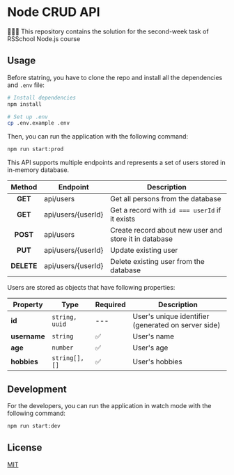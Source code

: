 # Node CRUD API

👩🏻‍🎓 This repository contains the solution for the second-week task of RSSchool Node.js course

## Usage

Before statring, you have to clone the repo and install all the dependencies and `.env` file:

```bash
# Install dependencies
npm install

# Set up .env
cp .env.example .env
```

Then, you can run the application with the following command:

```bash
npm run start:prod
```

This API supports multiple endpoints and represents a set of users stored in in-memory database.

| Method | Endpoint | Description |
| :---: | --- | --- |
| __GET__ | api/users | Get all persons from the database |
| __GET__ | api/users/{userId} | Get a record with `id === userId` if it exists |
| __POST__ | api/users | Create record about new user and store it in database |
| __PUT__ | api/users/{userId} | Update existing user |
| __DELETE__ | api/users/{userId} | Delete existing user from the database |

Users are stored as objects that have following properties:

| Property | Type | Required | Description |
| --- | --- | --- | --- |
| __id__ | `string, uuid` | --- | User's unique identifier (generated on server side) |
| __username__ | `string` | ✅ | User's name |
| __age__ | `number` | ✅ | User's age |
| __hobbies__ | `string[], []` | ✅ | User's hobbies |

## Development

For the developers, you can run the application in watch mode with the following command:

```bash
npm run start:dev
```

## License

[MIT](https://github.com/ChocolateNao/node-crud-api/blob/master/LICENSE)
